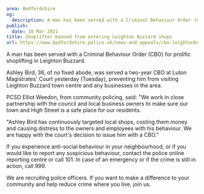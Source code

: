 ```yaml
area: Bedfordshire
og:
  description: A man has been served with a Criminal Behaviour Order (CBO) for prolific shoplifting in Leighton Buzzard.
publish:
  date: 10 Mar 2021
title: Shoplifter banned from entering Leighton Buzzard shops
url: https://www.bedfordshire.police.uk/news-and-appeals/cbo-leightonbuzzard-mar21
```

A man has been served with a Criminal Behaviour Order (CBO) for prolific shoplifting in Leighton Buzzard.

Ashley Bird, 36, of no fixed abode, was served a two-year CBO at Luton Magistrates' Court yesterday (Tuesday), preventing him from visiting Leighton Buzzard town centre and any businesses in the area.

PCSO Elliot Weedon, from community policing, said: "We work in close partnership with the council and local business owners to make sure our town and High Street is a safe place for our residents.

"Ashley Bird has continuously targeted local shops, costing them money and causing distress to the owners and employees with his behaviour. We are happy with the court's decision to issue him with a CBO."

If you experience anti-social behaviour in your neighbourhood, or if you would like to report any suspicious behaviour, contact the police online reporting centre or call 101. In case of an emergency or if the crime is still in action, call 999.

We are recruiting police officers. If you want to make a difference to your community and help reduce crime where you live, join us.
